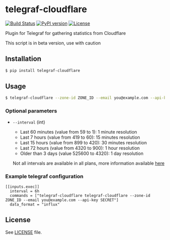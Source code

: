 # telegraf-cloudflare
[![Build Status](https://travis-ci.org/SebastianCzoch/telegraf-cloudflare.svg?branch=master)](https://travis-ci.org/SebastianCzoch/telegraf-cloudflare.svg?branch=master) [![PyPI version](https://badge.fury.io/py/telegraf-cloudflare.svg)](https://badge.fury.io/py/telegraf-cloudflare) [![License](https://img.shields.io/badge/license-MIT-brightgreen.svg)](https://github.com/SebastianCzoch/telegraf-cloudflare/blob/master/LICENSE)

Plugin for Telegraf for gathering statistics from Cloudflare

This script is in beta version, use with caution

## Installation
```bash
$ pip install telegraf-cloudflare
```

## Usage
```bash
$ telegraf-cloudflare --zone-id ZONE_ID --email you@example.com --api-key SECRET
```

### Optional parameters
* `--interval` (int)
  * Last 60 minutes (value from 59 to 1): 1 minute resolution
  * Last 7 hours (value from 419 to 60): 15 minutes resolution
  * Last 15 hours (value from 899 to 420): 30 minutes resolution
  * Last 72 hours (value from 4320 to 900): 1 hour resolution
  * Older than 3 days (value 525600 to 4320): 1 day resolution

  Not all intervals are available in all plans, more information available [here](https://api.cloudflare.com/#zone-analytics-dashboard)

### Example telegraf configuration
```
[[inputs.exec]]
  interval = 6h
  commands = ["telegraf-cloudflare telegraf-cloudflare --zone-id ZONE_ID --email you@example.com --api-key SECRET"]
  data_format = "influx"
```

## License
See [LICENSE](https://github.com/SebastianCzoch/telegraf-cloudflare/blob/master/LICENSE) file.
